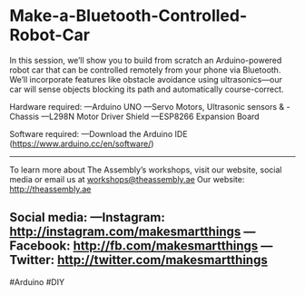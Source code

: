 # Make-a-Bluetooth-Controlled-Robot-Car
In this session, we’ll show you to build from scratch an Arduino-powered robot car that can be controlled remotely from your phone via Bluetooth. We’ll incorporate features like obstacle avoidance using ultrasonics—our car will sense objects blocking its path and automatically course-correct.  

Hardware required: 
—Arduino UNO 
—Servo Motors, Ultrasonic sensors &amp; 
-Chassis —L298N Motor Driver Shield 
—ESP8266 Expansion Board  

Software required: 
—Download the Arduino IDE (https://www.arduino.cc/en/software/)  

-----------------------------------------  
To learn more about The Assembly’s workshops, visit our website, social media or email us at workshops@theassembly.ae
Our website: http://theassembly.ae 

Social media: 
—Instagram: http://instagram.com/makesmartthings 
—Facebook: http://fb.com/makesmartthings 
—Twitter: http://twitter.com/makesmartthings  
-----------------------------------------  

#Arduino #DIY

